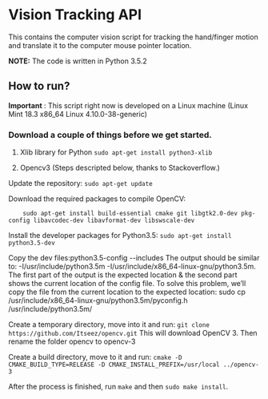 # Vision Tracking API

This contains the computer vision script for tracking the hand/finger motion and translate it to the computer mouse pointer location.

**NOTE:** The code is written in Python 3.5.2

## How to run?

**Important** : This script right now is developed on a Linux machine (Linux Mint 18.3 x86_64 Linux 4.10.0-38-generic)

### Download a couple of things before we get started.

1. Xlib library for Python 
```sudo apt-get install python3-xlib```

2. Opencv3 (Steps descripted below, thanks to Stackoverflow.)

Update the repository: ```sudo apt-get update```

Download the required packages to compile OpenCV:
```
    sudo apt-get install build-essential cmake git libgtk2.0-dev pkg-config libavcodec-dev libavformat-dev libswscale-dev
```
    
Install the developer packages for Python3.5: ```sudo apt-get install python3.5-dev```
    
Copy the dev files:python3.5-config --includes The output should be similar to: -I/usr/include/python3.5m -I/usr/include/x86_64-linux-gnu/python3.5m. The first part of the output is the expected location & the second part shows the current location of the config file. To solve this problem, we’ll copy the file from the current location to the expected location: sudo cp /usr/include/x86_64-linux-gnu/python3.5m/pyconfig.h /usr/include/python3.5m/

Create a temporary directory, move into it and run: ```git clone https://github.com/Itseez/opencv.git``` This will download OpenCV 3. Then rename the folder opencv to opencv-3

Create a build directory, move to it and run:
```cmake -D CMAKE_BUILD_TYPE=RELEASE -D CMAKE_INSTALL_PREFIX=/usr/local ../opencv-3```

 After the process is finished, run ```make``` and then ```sudo make install```.
